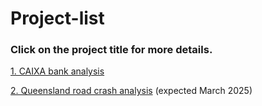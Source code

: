 # Project-list

### Click on the project title for more details.

[1. CAIXA bank analysis](https://github.com/YadneshBapat/project_CIAXA-bank-analysis)

[2. Queensland road crash analysis](https://github.com/YadneshBapat/Project_Queensland-road-crash-analysis)  (expected March 2025)
